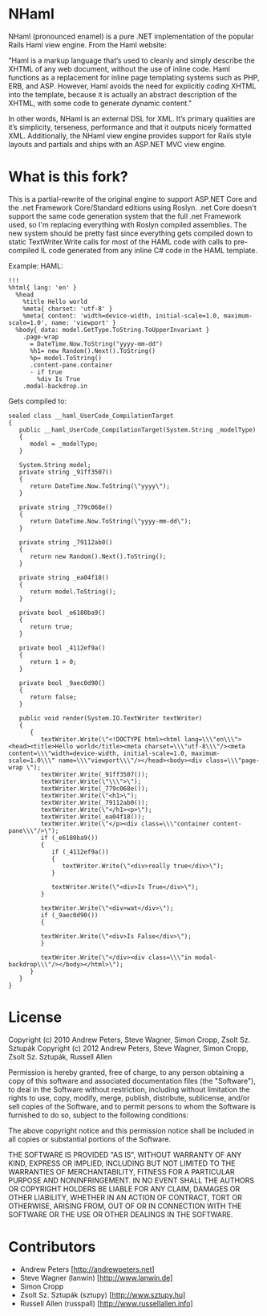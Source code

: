 ﻿NHaml
==============
NHaml (pronounced enamel) is a pure .NET implementation of the popular Rails
Haml view engine. From the Haml website:

"Haml is a markup language that‘s used to cleanly and simply describe the XHTML
of any web document, without the use of inline code. Haml functions as a
replacement for inline page templating systems such as PHP, ERB, and ASP.
However, Haml avoids the need for explicitly coding XHTML into the template,
because it is actually an abstract description of the XHTML, with some code
to generate dynamic content."

In other words, NHaml is an external DSL for XML. It’s primary qualities are it’s
simplicity, terseness, performance and that it outputs nicely formatted XML.
Additionally, the NHaml view engine provides support for Rails style layouts and
partials and ships with an ASP.NET MVC view engine.

What is this fork?
================
This is a partial-rewrite of the original engine to support ASP.NET Core and the .net Framework Core/Standard editions using Roslyn. .net Core doesn't support the same code generation system that the full .net Framework used, so I'm replacing everything with Roslyn compiled assemblies. The new system should be pretty fast since everything gets compiled down to static TextWriter.Write calls for most of the HAML code with calls to pre-compiled IL code generated from any inline C# code in the HAML template.

Example:
HAML:
```
!!!
%html{ lang: 'en' }
  %head
    %title Hello world
    %meta{ charset: 'utf-8' }
    %meta{ content: 'width=device-width, initial-scale=1.0, maximum-scale=1.0', name: 'viewport' }
  %body{ data: model.GetType.ToString.ToUpperInvariant }
    .page-wrap
      = DateTime.Now.ToString("yyyy-mm-dd")
      %h1= new Random().Next().ToString()
      %p= model.ToString()
      .content-pane.container
      - if true
        %div Is True
    .modal-backdrop.in
```

Gets compiled to:

```
sealed class __haml_UserCode_CompilationTarget
{
   public __haml_UserCode_CompilationTarget(System.String _modelType)
   {
      model = _modelType;
   }

   System.String model;
   private string _91ff3507()
   {
      return DateTime.Now.ToString(\"yyyy\");
   }

   private string _779c068e()
   {
      return DateTime.Now.ToString(\"yyyy-mm-dd\");
   }

   private string _79112ab0()
   {
      return new Random().Next().ToString();
   }

   private string _ea04f18()
   {
      return model.ToString();
   }

   private bool _e6180ba9()
   {
      return true;
   }

   private bool _4112ef9a()
   {
      return 1 > 0;
   }

   private bool _9aec0d90()
   {
      return false;
   }

   public void render(System.IO.TextWriter textWriter)
   {
      {
         textWriter.Write(\"<!DOCTYPE html><html lang=\\\"en\\\"><head><title>Hello world</title><meta charset=\\\"utf-8\\\"/><meta content=\\\"width=device-width, initial-scale=1.0, maximum-scale=1.0\\\" name=\\\"viewport\\\"/></head><body><div class=\\\"page-wrap \");
         textWriter.Write(_91ff3507());
         textWriter.Write(\"\\\">\");
         textWriter.Write(_779c068e());
         textWriter.Write(\"<h1>\");
         textWriter.Write(_79112ab0());
         textWriter.Write(\"</h1><p>\");
         textWriter.Write(_ea04f18());
         textWriter.Write(\"</p><div class=\\\"container content-pane\\\"/>\");
         if (_e6180ba9())
         {
            if (_4112ef9a())
            {
               textWriter.Write(\"<div>really true</div>\");
            }

            textWriter.Write(\"<div>Is True</div>\");
         }

         textWriter.Write(\"<div>wat</div>\");
         if (_9aec0d90())
         {

         textWriter.Write(\"<div>Is False</div>\");
         }

         textWriter.Write(\"</div><div class=\\\"in modal-backdrop\\\"/></body></html>\");
      }
   }
}
```

License
================
Copyright (c) 2010 Andrew Peters, Steve Wagner, Simon Cropp, Zsolt Sz. Sztupák
Copyright (c) 2012 Andrew Peters, Steve Wagner, Simon Cropp, Zsolt Sz. Sztupák, Russell Allen

Permission is hereby granted, free of charge, to any person obtaining a copy
of this software and associated documentation files (the "Software"), to deal
in the Software without restriction, including without limitation the rights
to use, copy, modify, merge, publish, distribute, sublicense, and/or sell
copies of the Software, and to permit persons to whom the Software is
furnished to do so, subject to the following conditions:

The above copyright notice and this permission notice shall be included in
all copies or substantial portions of the Software.

THE SOFTWARE IS PROVIDED "AS IS", WITHOUT WARRANTY OF ANY KIND, EXPRESS OR
IMPLIED, INCLUDING BUT NOT LIMITED TO THE WARRANTIES OF MERCHANTABILITY,
FITNESS FOR A PARTICULAR PURPOSE AND NONINFRINGEMENT. IN NO EVENT SHALL THE
AUTHORS OR COPYRIGHT HOLDERS BE LIABLE FOR ANY CLAIM, DAMAGES OR OTHER
LIABILITY, WHETHER IN AN ACTION OF CONTRACT, TORT OR OTHERWISE, ARISING FROM,
OUT OF OR IN CONNECTION WITH THE SOFTWARE OR THE USE OR OTHER DEALINGS IN
THE SOFTWARE.

Contributors
============
- Andrew Peters [http://andrewpeters.net]
- Steve Wagner (lanwin) [http://www.lanwin.de]
- Simon Cropp
- Zsolt Sz. Sztupák (sztupy) [http://www.sztupy.hu]
- Russell Allen (russpall) [http://www.russellallen.info]
